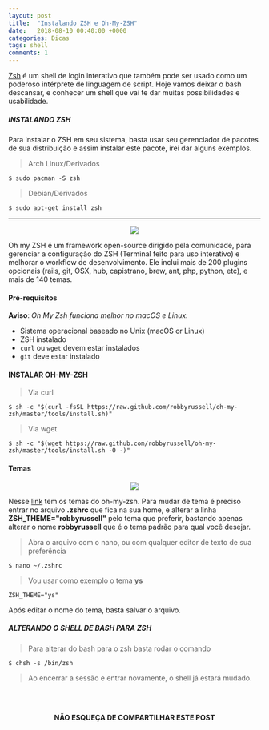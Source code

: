 ```yaml
---
layout: post
title:  "Instalando ZSH e Oh-My-ZSH"
date:   2018-08-10 00:40:00 +0000
categories: Dicas
tags: shell
comments: 1
---
```


[Zsh](http://www.zsh.org/) é um shell de login interativo que também pode ser usado como um poderoso intérprete de linguagem de script. Hoje vamos deixar o bash descansar, e conhecer um shell que vai te dar muitas possibilidades e usabilidade.

##### INSTALANDO ZSH
Para instalar o ZSH em seu sistema, basta usar seu gerenciador de pacotes de sua distribuição e assim instalar este pacote, irei dar alguns exemplos.

> Arch Linux/Derivados
```
$ sudo pacman -S zsh
```
> Debian/Derivados
```
$ sudo apt-get install zsh
```
------

<p align="center">
<img class="responsive-img" src="https://ohmyz.sh/img/OMZLogo_BnW.png">
</p>

Oh my ZSH é um framework open-source dirigido pela comunidade, para gerenciar a configuração do ZSH (Terminal feito para uso interativo) e melhorar o workflow de desenvolvimento. Ele inclui mais de 200 plugins opcionais (rails, git, OSX, hub, capistrano, brew, ant, php, python, etc), e mais de 140 temas.

#### Pré-requisitos

**Aviso**:  _Oh My Zsh funciona melhor no macOS e Linux._

-   Sistema operacional baseado no Unix (macOS or Linux)
-   ZSH instalado
-   `curl`  ou  `wget`  devem estar instalados
-   `git`  deve estar instalado

#### INSTALAR OH-MY-ZSH
> Via curl
```
$ sh -c "$(curl -fsSL https://raw.github.com/robbyrussell/oh-my-zsh/master/tools/install.sh)"
```
> Via wget
```
$ sh -c "$(wget https://raw.github.com/robbyrussell/oh-my-zsh/master/tools/install.sh -O -)"
```

#### Temas
<p align="center">
<img class="responsive-img" src="https://cloud.githubusercontent.com/assets/2618447/6316862/70f58fb6-ba03-11e4-82c9-c083bf9a6574.png">
</p>

Nesse  [link](https://github.com/robbyrussell/oh-my-zsh/wiki/themes)  tem os temas do oh-my-zsh. Para mudar de tema é preciso entrar no arquivo **.zshrc**  que fica na sua home, e alterar a linha  **ZSH_THEME="robbyrussell"**  pelo tema que preferir, bastando apenas alterar o nome **robbyrussell** que é o tema padrão para qual você desejar.
> Abra o arquivo com o nano, ou com qualquer editor de texto de sua preferência
```
$ nano ~/.zshrc
```
> Vou usar como exemplo o tema **ys**
```
ZSH_THEME="ys"
```
Após editar o nome do tema, basta salvar o arquivo.


##### ALTERANDO O SHELL DE BASH PARA ZSH
> Para alterar do bash para o zsh basta rodar o comando
```
$ chsh -s /bin/zsh
```
> Ao encerrar a sessão e entrar novamente, o shell já estará mudado.


<br/><br/>

<p align="center">  
<b>NÃO ESQUEÇA DE COMPARTILHAR ESTE POST</b>
<br>
<div class="sharethis-inline-share-buttons"></div>
</p>

<br/><br/>
